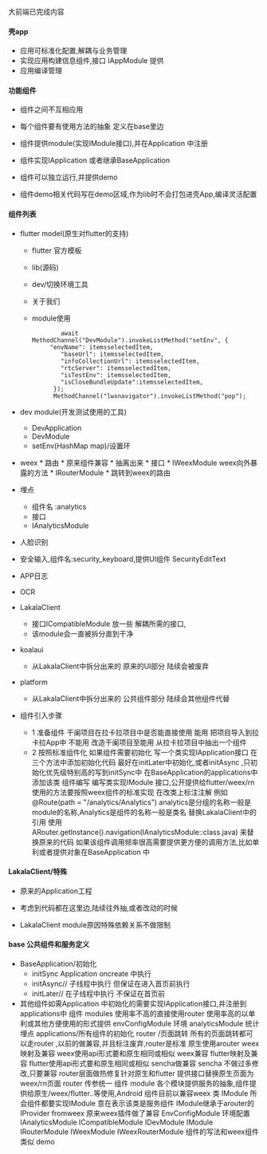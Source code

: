 大前端已完成内容

#### 壳app

* 应用可标准化配置,解耦与业务管理
* 实现应用构建信息组件,接口 IAppModule 提供
* 应用编译管理

#### 功能组件

  * 组件之间不互相应用

  * 每个组件要有使用方法的抽象 定义在base里边

  * 组件提供module(实现IModule接口),并在Application 中注册

  * 组件实现IApplication 或者继承BaseApplication

  * 组件可以独立运行,并提供demo

  * 组件demo相关代码写在demo区域,作为lib时不会打包进壳App,编译灵活配置

#### 组件列表

* flutter model(原生对flutter的支持)
  
    * flutter 官方模板
    
    * lib(源码)
    
    * dev/切换环境工具
    
    * 关于我们
    
    * module使用
    
      			  await MethodChannel("DevModule").invokeListMethod("setEnv", {
       		   "envName": itemsselectedItem,
       	 		  "baseUrl": itemsselectedItem,
       	 		  "infoCollectionUrl": itemsselectedItem,
       	 		  "rtcServer": itemsselectedItem,
       	 		  "isTestEnv": itemsselectedItem,
       	 		  "isCloseBundleUpdate":itemsselectedItem,
       	 		});
       	 		MethodChannel("lwxnavigator").invokeListMethod("pop");
       
    
* dev module(开发测试使用的工具)
  
  * DevApplication
  * DevModule
  * setEnv(HashMap map)/设置环
  
* weex
                    * 路由
                        * 原来组件兼容
                        * 抽离出来
                        * 接口
                        * IWeexModule weex向外暴露的方法 
                        * IRouterModule
                        * 跳转到weex的路由
                
* 埋点
  
  *  组件名 :analytics
  * 接口
  * IAnalyticsModule
  
* 人脸识别

* 安全输入,组件名:security_keyboard,提供UI组件 SecurityEditText 

* APP日志

* OCR

* LakalaClient
    * 接口ICompatibleModule 放一些 解耦所需的接口,
	* 该module会一直被拆分直到干净
	
* koalaui
	
	* 从LakalaClient中拆分出来的 原来的UI部分 陆续会被废弃
	
* platform
	
	* 从LakalaClient中拆分出来的 公共组件部分 陆续会其他组件代替
	
* 组件引入步骤
	* 1 准备组件
       				干阑项目在拉卡拉项目中是否能直接使用
       					能用 
       						把项目导入到拉卡拉App中
       					不能用
       						改造干阑项目至能用
       						从拉卡拉项目中抽出一个组件
	* 2 按照标准组件化
       				如果组件需要初始化
       					写一个类实现IApplication接口
       					在三个方法中添加初始化代码
       						最好在initLater中初始化,或者initAsync ,只初始化优先级特别高的写到initSync中
       					在BaseApplication的applications中添加该类
       				组件编写
       					编写类实现IModule 接口,公开提供给flutter/weex/rn使用的方法要按照weex组件的标准实现
       					在改类上标注注解
       						例如@Route(path = "/analytics/Analytics")
       						analytics是分组的名称一般是module的名称,Analytics是组件的名称一般是类名
       				替换LakalaClient中的引用
       					使用 ARouter.getInstance().navigation(IAnalyticsModule::class.java) 来替换原来的代码
       					如果该组件调用频率很高需要提供更方便的调用方法,比如单利或者提供对象在BaseApplication 中
#### LakalaClient/特殊

* 原来的Application工程

* 考虑到代码都在这里边,陆续往外抽,或者改动的时候

* LakalaClient module原因特殊依赖关系不做限制

#### base 公共组件和服务定义

* BaseApplication/初始化
     * initSync Application oncreate 中执行
     * initAsync// 子线程中执行 但保证在进入首页前执行
     * initLater// 在子线程中执行 不保证在首页前
* 其他组件如需Application 中初始化的需要实现IApplication接口,并注册到applications中
                 			组件
                 				modules
                 					使用率不高的直接使用router
                 				使用率高的以单利或其他方便使用的形式提供
                 					envConfigModule 环境
                 					analyticsModule 统计埋点
                 			applications/所有组件的初始化
                 		router /页面跳转
                 			所有的页面跳转都可以走router ,以前的做兼容,并且标注废弃,router是标准
                 			原生使用arouter
                 			weex映射及兼容
                 				weex使用api形式要和原生相同或相似
                 				weex兼容
                 			flutter映射及兼容
                 				flutter使用api形式要和原生相同或相似
                 			sencha做兼容
                 				sencha 不做过多修改,只要兼容
                 			router层面做热修复针对原生和flutter
                 				提供接口替换原生页面为weex/rn页面
                 			router 传参统一
                 		组件
                 			module
                 				各个模块提供服务的抽象,组件提供给原生/weex/flutter..等使用,Android 组件目前以兼容weex
                 				类
                 					IModule
                 						所会组件都要实现IModule  意在表示该类是服务组件
                 						IModule继承于arouter的IProvider
                 					fromweex
                 						原来weex插件做了兼容
                 					EnvConfigModule
                 						环境配置
                 					IAnalyticsModule
                 					ICompatibleModule
                 					IDevModule
                 					IModule
                 					IRouterModule
                 					IWeexModule
                 					IWeexRouterModule
                 				组件的写法和weex组件类似
                 					demo 